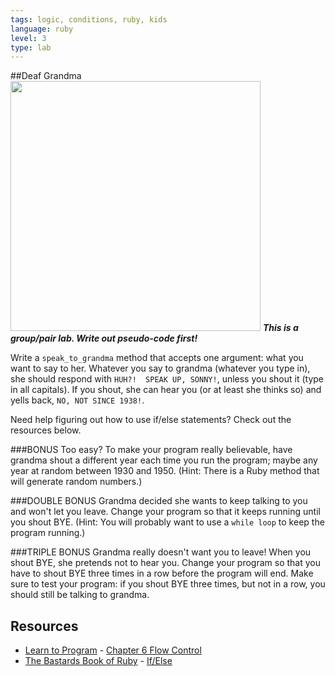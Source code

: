 ```yaml
---
tags: logic, conditions, ruby, kids
language: ruby
level: 3
type: lab
---
```


##Deaf Grandma
<img src="https://s3.amazonaws.com/after-school-assets/deaf_grandma.jpg" width="400">
***This is a group/pair lab. Write out pseudo-code first!***

Write a `speak_to_grandma` method that accepts one argument: what you want to say to her. Whatever you say to grandma (whatever
you type in), she should respond with `HUH?!  SPEAK UP, SONNY!`, unless you shout it (type in all capitals). If you shout, she can hear you (or at least she thinks so) and yells back, `NO, NOT SINCE 1938!`.

Need help figuring out how to use if/else statements? Check out the resources below.

###BONUS
Too easy? To make your program really believable, have grandma shout a different year each time you run the program; maybe any year at random between 1930 and 1950. (Hint: There is a Ruby method that will generate random numbers.) 

###DOUBLE BONUS
Grandma decided she wants to keep talking to you and won't let you leave. Change your program so that it keeps running until you shout BYE. (Hint: You will probably want to use a `while loop` to keep the program running.)

###TRIPLE BONUS
Grandma really doesn't want you to leave! When you shout BYE, she pretends not to hear you. Change your program so that you have to shout BYE three times in a row before the program will end. Make sure to test your program: if you shout BYE three times, but not in a row, you should still be talking to grandma.

## Resources
* [Learn to Program](http://books.flatironschool.com/books/43?page=49) - [Chapter 6 Flow Control](https://pine.fm/LearnToProgram/?Chapter=06)
* [The Bastards Book of Ruby](http://ruby.bastardsbook.com/) - [If/Else](http://ruby.bastardsbook.com/chapters/ifelse/)

